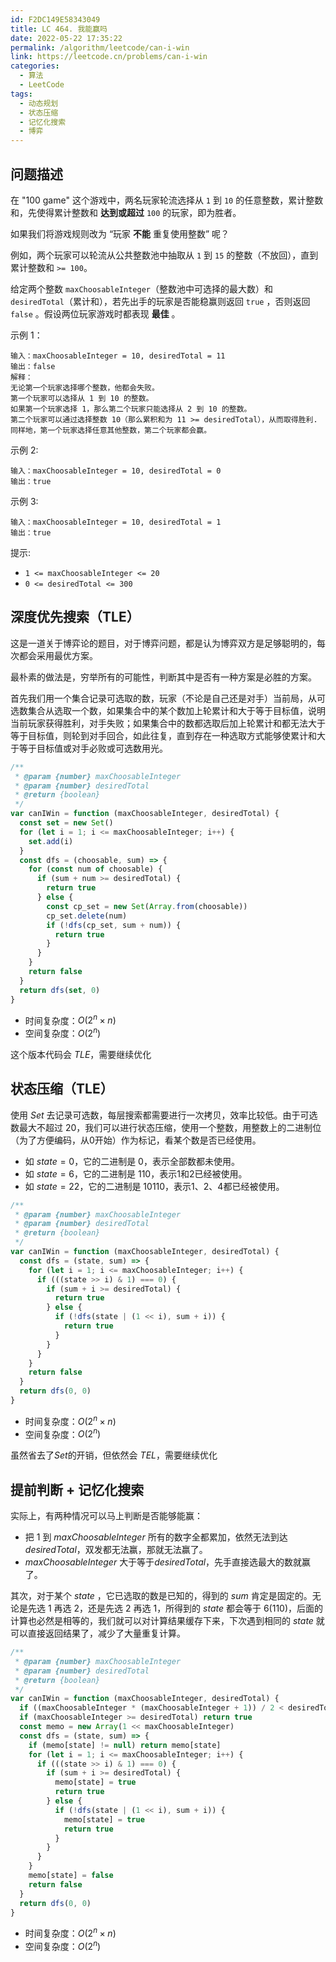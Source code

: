 ```yaml
---
id: F2DC149E58343049
title: LC 464. 我能赢吗
date: 2022-05-22 17:35:22
permalink: /algorithm/leetcode/can-i-win
link: https://leetcode.cn/problems/can-i-win
categories:
  - 算法
  - LeetCode
tags:
  - 动态规划
  - 状态压缩
  - 记忆化搜索
  - 博弈
---
```


<Level :type='2'/>

## 问题描述

在 "100 game" 这个游戏中，两名玩家轮流选择从 `1` 到 `10` 的任意整数，累计整数和，先使得累计整数和 **达到或超过** `100` 的玩家，即为胜者。

如果我们将游戏规则改为 “玩家 **不能** 重复使用整数” 呢？

例如，两个玩家可以轮流从公共整数池中抽取从 `1` 到 `15` 的整数（不放回），直到累计整数和 `>= 100`。

给定两个整数 `maxChoosableInteger`（整数池中可选择的最大数）和 `desiredTotal`（累计和），若先出手的玩家是否能稳赢则返回 `true` ，否则返回 `false` 。假设两位玩家游戏时都表现 **最佳** 。

示例 1：

```text
输入：maxChoosableInteger = 10, desiredTotal = 11
输出：false
解释：
无论第一个玩家选择哪个整数，他都会失败。
第一个玩家可以选择从 1 到 10 的整数。
如果第一个玩家选择 1，那么第二个玩家只能选择从 2 到 10 的整数。
第二个玩家可以通过选择整数 10（那么累积和为 11 >= desiredTotal），从而取得胜利.
同样地，第一个玩家选择任意其他整数，第二个玩家都会赢。
```

示例 2:

```text
输入：maxChoosableInteger = 10, desiredTotal = 0
输出：true
```

示例 3:

```text
输入：maxChoosableInteger = 10, desiredTotal = 1
输出：true
```

提示:

- `1 <= maxChoosableInteger <= 20`
- `0 <= desiredTotal <= 300`

## 深度优先搜索（TLE）

这是一道关于博弈论的题目，对于博弈问题，都是认为博弈双方是足够聪明的，每次都会采用最优方案。

最朴素的做法是，穷举所有的可能性，判断其中是否有一种方案是必胜的方案。

首先我们用一个集合记录可选取的数，玩家（不论是自己还是对手）当前局，从可选数集合从选取一个数，如果集合中的某个数加上轮累计和大于等于目标值，说明当前玩家获得胜利，对手失败；如果集合中的数都选取后加上轮累计和都无法大于等于目标值，则轮到对手回合，如此往复，直到存在一种选取方式能够使累计和大于等于目标值或对手必败或可选数用光。

```javascript
/**
 * @param {number} maxChoosableInteger
 * @param {number} desiredTotal
 * @return {boolean}
 */
var canIWin = function (maxChoosableInteger, desiredTotal) {
  const set = new Set()
  for (let i = 1; i <= maxChoosableInteger; i++) {
    set.add(i)
  }
  const dfs = (choosable, sum) => {
    for (const num of choosable) {
      if (sum + num >= desiredTotal) {
        return true
      } else {
        const cp_set = new Set(Array.from(choosable))
        cp_set.delete(num)
        if (!dfs(cp_set, sum + num)) {
          return true
        }
      }
    }
    return false
  }
  return dfs(set, 0)
}
```

- 时间复杂度：$O(2^n \times n)$
- 空间复杂度：$O(2^n)$

这个版本代码会 $TLE$，需要继续优化

## 状态压缩（TLE）

使用 $Set$ 去记录可选数，每层搜索都需要进行一次拷贝，效率比较低。由于可选数最大不超过 $20$，我们可以进行状态压缩，使用一个整数，用整数上的二进制位（为了方便编码，从$0$开始）作为标记，看某个数是否已经使用。

- 如 $state = 0$，它的二进制是 $0$，表示全部数都未使用。
- 如 $state = 6$，它的二进制是 $110$，表示$1$和$2$已经被使用。
- 如 $state = 22$，它的二进制是 $10110$，表示$1$、$2$、$4$都已经被使用。

```javascript
/**
 * @param {number} maxChoosableInteger
 * @param {number} desiredTotal
 * @return {boolean}
 */
var canIWin = function (maxChoosableInteger, desiredTotal) {
  const dfs = (state, sum) => {
    for (let i = 1; i <= maxChoosableInteger; i++) {
      if (((state >> i) & 1) === 0) {
        if (sum + i >= desiredTotal) {
          return true
        } else {
          if (!dfs(state | (1 << i), sum + i)) {
            return true
          }
        }
      }
    }
    return false
  }
  return dfs(0, 0)
}
```

- 时间复杂度：$O(2^n \times n)$
- 空间复杂度：$O(2^n)$

虽然省去了$Set$的开销，但依然会 $TEL$，需要继续优化

## 提前判断 + 记忆化搜索

实际上，有两种情况可以马上判断是否能够能赢：

- 把 $1$ 到 $maxChoosableInteger$ 所有的数字全都累加，依然无法到达 $desiredTotal$，双发都无法赢，那就无法赢了。
- $maxChoosableInteger$ 大于等于$desiredTotal$，先手直接选最大的数就赢了。

其次，对于某个 $state$ ，它已选取的数是已知的，得到的 $sum$ 肯定是固定的。无论是先选 $1$ 再选 $2$，还是先选 $2$ 再选 $1$，所得到的 $state$ 都会等于 $6 (110)$，后面的计算也必然是相等的，我们就可以对计算结果缓存下来，下次遇到相同的 $state$ 就可以直接返回结果了，减少了大量重复计算。

```javascript
/**
 * @param {number} maxChoosableInteger
 * @param {number} desiredTotal
 * @return {boolean}
 */
var canIWin = function (maxChoosableInteger, desiredTotal) {
  if ((maxChoosableInteger * (maxChoosableInteger + 1)) / 2 < desiredTotal) return false
  if (maxChoosableInteger >= desiredTotal) return true
  const memo = new Array(1 << maxChoosableInteger)
  const dfs = (state, sum) => {
    if (memo[state] != null) return memo[state]
    for (let i = 1; i <= maxChoosableInteger; i++) {
      if (((state >> i) & 1) === 0) {
        if (sum + i >= desiredTotal) {
          memo[state] = true
          return true
        } else {
          if (!dfs(state | (1 << i), sum + i)) {
            memo[state] = true
            return true
          }
        }
      }
    }
    memo[state] = false
    return false
  }
  return dfs(0, 0)
}
```

- 时间复杂度：$O(2^n \times n)$
- 空间复杂度：$O(2^n)$
